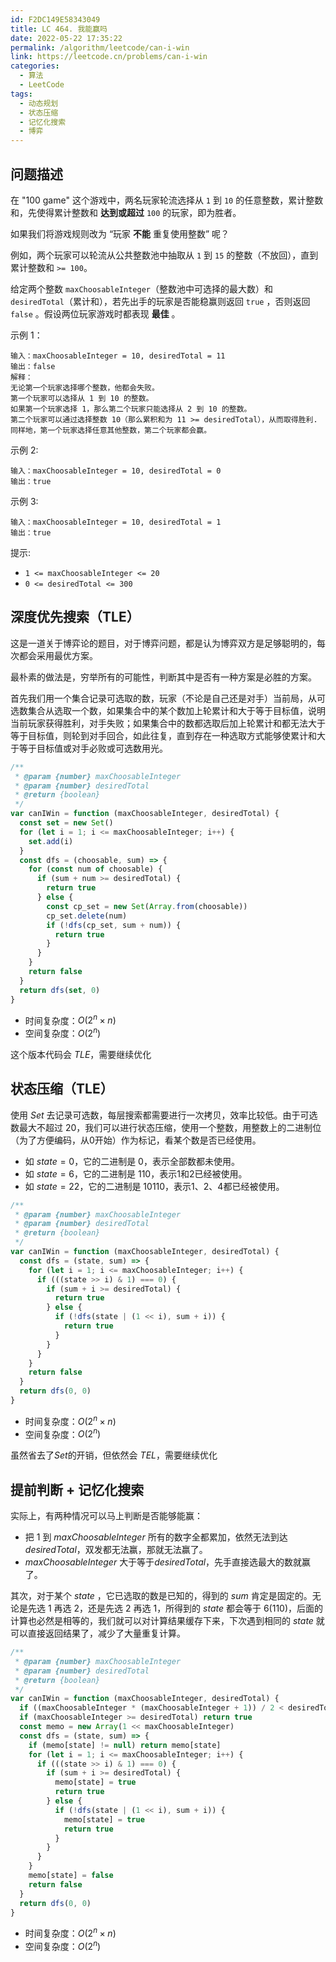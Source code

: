 ```yaml
---
id: F2DC149E58343049
title: LC 464. 我能赢吗
date: 2022-05-22 17:35:22
permalink: /algorithm/leetcode/can-i-win
link: https://leetcode.cn/problems/can-i-win
categories:
  - 算法
  - LeetCode
tags:
  - 动态规划
  - 状态压缩
  - 记忆化搜索
  - 博弈
---
```


<Level :type='2'/>

## 问题描述

在 "100 game" 这个游戏中，两名玩家轮流选择从 `1` 到 `10` 的任意整数，累计整数和，先使得累计整数和 **达到或超过** `100` 的玩家，即为胜者。

如果我们将游戏规则改为 “玩家 **不能** 重复使用整数” 呢？

例如，两个玩家可以轮流从公共整数池中抽取从 `1` 到 `15` 的整数（不放回），直到累计整数和 `>= 100`。

给定两个整数 `maxChoosableInteger`（整数池中可选择的最大数）和 `desiredTotal`（累计和），若先出手的玩家是否能稳赢则返回 `true` ，否则返回 `false` 。假设两位玩家游戏时都表现 **最佳** 。

示例 1：

```text
输入：maxChoosableInteger = 10, desiredTotal = 11
输出：false
解释：
无论第一个玩家选择哪个整数，他都会失败。
第一个玩家可以选择从 1 到 10 的整数。
如果第一个玩家选择 1，那么第二个玩家只能选择从 2 到 10 的整数。
第二个玩家可以通过选择整数 10（那么累积和为 11 >= desiredTotal），从而取得胜利.
同样地，第一个玩家选择任意其他整数，第二个玩家都会赢。
```

示例 2:

```text
输入：maxChoosableInteger = 10, desiredTotal = 0
输出：true
```

示例 3:

```text
输入：maxChoosableInteger = 10, desiredTotal = 1
输出：true
```

提示:

- `1 <= maxChoosableInteger <= 20`
- `0 <= desiredTotal <= 300`

## 深度优先搜索（TLE）

这是一道关于博弈论的题目，对于博弈问题，都是认为博弈双方是足够聪明的，每次都会采用最优方案。

最朴素的做法是，穷举所有的可能性，判断其中是否有一种方案是必胜的方案。

首先我们用一个集合记录可选取的数，玩家（不论是自己还是对手）当前局，从可选数集合从选取一个数，如果集合中的某个数加上轮累计和大于等于目标值，说明当前玩家获得胜利，对手失败；如果集合中的数都选取后加上轮累计和都无法大于等于目标值，则轮到对手回合，如此往复，直到存在一种选取方式能够使累计和大于等于目标值或对手必败或可选数用光。

```javascript
/**
 * @param {number} maxChoosableInteger
 * @param {number} desiredTotal
 * @return {boolean}
 */
var canIWin = function (maxChoosableInteger, desiredTotal) {
  const set = new Set()
  for (let i = 1; i <= maxChoosableInteger; i++) {
    set.add(i)
  }
  const dfs = (choosable, sum) => {
    for (const num of choosable) {
      if (sum + num >= desiredTotal) {
        return true
      } else {
        const cp_set = new Set(Array.from(choosable))
        cp_set.delete(num)
        if (!dfs(cp_set, sum + num)) {
          return true
        }
      }
    }
    return false
  }
  return dfs(set, 0)
}
```

- 时间复杂度：$O(2^n \times n)$
- 空间复杂度：$O(2^n)$

这个版本代码会 $TLE$，需要继续优化

## 状态压缩（TLE）

使用 $Set$ 去记录可选数，每层搜索都需要进行一次拷贝，效率比较低。由于可选数最大不超过 $20$，我们可以进行状态压缩，使用一个整数，用整数上的二进制位（为了方便编码，从$0$开始）作为标记，看某个数是否已经使用。

- 如 $state = 0$，它的二进制是 $0$，表示全部数都未使用。
- 如 $state = 6$，它的二进制是 $110$，表示$1$和$2$已经被使用。
- 如 $state = 22$，它的二进制是 $10110$，表示$1$、$2$、$4$都已经被使用。

```javascript
/**
 * @param {number} maxChoosableInteger
 * @param {number} desiredTotal
 * @return {boolean}
 */
var canIWin = function (maxChoosableInteger, desiredTotal) {
  const dfs = (state, sum) => {
    for (let i = 1; i <= maxChoosableInteger; i++) {
      if (((state >> i) & 1) === 0) {
        if (sum + i >= desiredTotal) {
          return true
        } else {
          if (!dfs(state | (1 << i), sum + i)) {
            return true
          }
        }
      }
    }
    return false
  }
  return dfs(0, 0)
}
```

- 时间复杂度：$O(2^n \times n)$
- 空间复杂度：$O(2^n)$

虽然省去了$Set$的开销，但依然会 $TEL$，需要继续优化

## 提前判断 + 记忆化搜索

实际上，有两种情况可以马上判断是否能够能赢：

- 把 $1$ 到 $maxChoosableInteger$ 所有的数字全都累加，依然无法到达 $desiredTotal$，双发都无法赢，那就无法赢了。
- $maxChoosableInteger$ 大于等于$desiredTotal$，先手直接选最大的数就赢了。

其次，对于某个 $state$ ，它已选取的数是已知的，得到的 $sum$ 肯定是固定的。无论是先选 $1$ 再选 $2$，还是先选 $2$ 再选 $1$，所得到的 $state$ 都会等于 $6 (110)$，后面的计算也必然是相等的，我们就可以对计算结果缓存下来，下次遇到相同的 $state$ 就可以直接返回结果了，减少了大量重复计算。

```javascript
/**
 * @param {number} maxChoosableInteger
 * @param {number} desiredTotal
 * @return {boolean}
 */
var canIWin = function (maxChoosableInteger, desiredTotal) {
  if ((maxChoosableInteger * (maxChoosableInteger + 1)) / 2 < desiredTotal) return false
  if (maxChoosableInteger >= desiredTotal) return true
  const memo = new Array(1 << maxChoosableInteger)
  const dfs = (state, sum) => {
    if (memo[state] != null) return memo[state]
    for (let i = 1; i <= maxChoosableInteger; i++) {
      if (((state >> i) & 1) === 0) {
        if (sum + i >= desiredTotal) {
          memo[state] = true
          return true
        } else {
          if (!dfs(state | (1 << i), sum + i)) {
            memo[state] = true
            return true
          }
        }
      }
    }
    memo[state] = false
    return false
  }
  return dfs(0, 0)
}
```

- 时间复杂度：$O(2^n \times n)$
- 空间复杂度：$O(2^n)$
